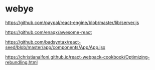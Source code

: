 # webye

https://github.com/paypal/react-engine/blob/master/lib/server.js

https://github.com/enaqx/awesome-react

https://github.com/badsyntax/react-seed/blob/master/app/components/App/App.jsx

https://christianalfoni.github.io/react-webpack-cookbook/Optimizing-rebundling.html

